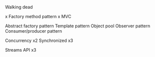 

Walking dead

x Factory method pattern
x MVC

Abstract factory pattern
Template pattern
Object pool
Observer pattern
Consumer/producer pattern

Concurrency x2
Synchronized x3

Streams API x3